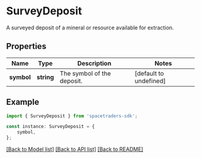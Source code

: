 # SurveyDeposit

A surveyed deposit of a mineral or resource available for extraction.

## Properties

Name | Type | Description | Notes
------------ | ------------- | ------------- | -------------
**symbol** | **string** | The symbol of the deposit. | [default to undefined]

## Example

```typescript
import { SurveyDeposit } from 'spacetraders-sdk';

const instance: SurveyDeposit = {
    symbol,
};
```

[[Back to Model list]](../README.md#documentation-for-models) [[Back to API list]](../README.md#documentation-for-api-endpoints) [[Back to README]](../README.md)
